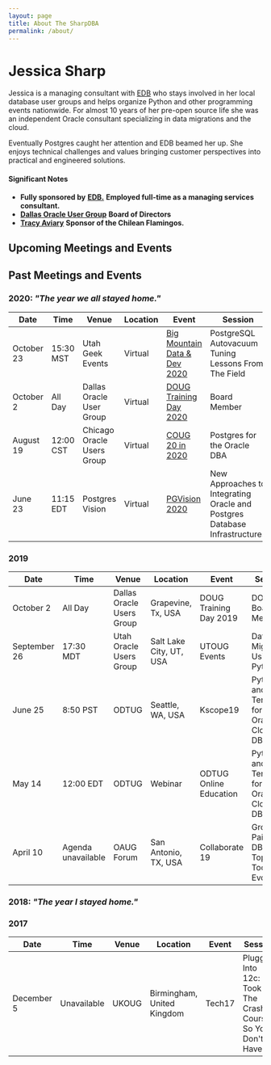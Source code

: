```yaml
---
layout: page
title: About The SharpDBA
permalink: /about/
---
```


# Jessica Sharp 

Jessica is a managing consultant with [EDB](https://www.enterprisedb.com) who stays involved in her local database user groups and helps organize Python and other programming events nationwide. For almost 10 years of her pre-open source life she was an independent Oracle consultant specializing in data migrations and the cloud. 

Eventually Postgres caught her attention and EDB beamed her up. She enjoys technical challenges and values bringing customer perspectives into practical and engineered solutions. 

#### Significant Notes 

* **Fully sponsored by** **[EDB.](https://www.enterprisedb.com)** **Employed full-time as a managing services consultant.** 
* **[Dallas Oracle User Group](https://www.doug.org)** **Board of Directors**
* **[Tracy Aviary]()** **Sponsor of the Chilean Flamingos.**


## Upcoming Meetings and Events  

## Past Meetings and Events  
### 2020: _"The year we all stayed home."_  

| Date       | Time      | Venue                      | Location | Event                        | Session                                                                    |
|------------|-----------|----------------------------|----------|------------------------------|----------------------------------------------------------------------------|
| October 23 | 15:30 MST | Utah Geek Events           | Virtual  | [Big Mountain Data & Dev 2020](https://www.utahgeekevents.com/events/big-mountain-data-dev-2020/schedule/) | PostgreSQL Autovacuum Tuning  Lessons From The Field                       |
| October 2  | All Day   | Dallas Oracle User Group   | Virtual  | [DOUG Training Day 2020](https://doug.org/doug-training-day-2020/)       | Board Member                                                               |
| August 19  | 12:00 CST | Chicago Oracle Users Group | Virtual  | [COUG 20 in 2020](https://coug.us/20in2020)              | Postgres for the Oracle DBA                                                |
| June 23    | 11:15 EDT | Postgres Vision            | Virtual  | [PGVision 2020](https://sched.co/cS0C)                | New Approaches to Integrating Oracle and Postgres Database Infrastructures |

### 2019  

| Date         | Time               | Venue                     | Location                | Event                  | Session                                               |
|--------------|--------------------|---------------------------|-------------------------|------------------------|-------------------------------------------------------|
| October 2    | All Day            | Dallas Oracle Users Group | Grapevine, Tx, USA      | DOUG Training Day 2019 | DOUG Board Member                                     |
| September 26 | 17:30 MDT          | Utah Oracle Users Group   | Salt Lake City, UT, USA | UTOUG Events           | Data Migration Using Python                           |
| June 25      | 8:50 PST           | ODTUG                     | Seattle, WA, USA        | Kscope19               | Python and Terraform for the Oracle Cloud DBA         |
| May 14       | 12:00 EDT          | ODTUG                     | Webinar                 | ODTUG Online Education | Python and Terraform for the Oracle Cloud DBA         |
| April 10     | Agenda unavailable | OAUG Forum                | San Antonio, TX, USA    | Collaborate 19         | Growing Pains of a DBA: The Top 5 Tools For Evolution |

### 2018: _"The year I stayed home."_  

### 2017   

| Date       | Time        | Venue | Location                   | Event  | Session                                                         |
|------------|-------------|-------|----------------------------|--------|-----------------------------------------------------------------|
| December 5 | Unavailable | UKOUG | Birmingham, United Kingdom | Tech17 | Plugging Into 12c: I Took The Crash Course So You Don't Have To |

 
